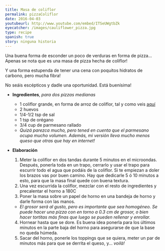 ```yaml
---
title: Masa de coliflor
permalink: pizzaColiflor
date: 2016-04-03
youtubeurl: http://www.youtube.com/embed/ITSeUWgtbZk
eyecatcher: /images/cauliflower_pizza.jpg
type: recipe
spanish: true
story: ninguna historia
---
```


Una buena forma de esconder un poco de verduras en forma de pizza... Apenas se nota que es una masa de pizza hecha de coliflor! 

Y una forma estupenda de tener una cena con poquitos hidratos de carbono, pero mucha fibra! 

No seáis escépticos y dadle una oportunidad. Está buenísima!

* **Ingredientes**, _para dos pizzas medianas_
  - 1 coliflor grande, en forma de arroz de coliflor, tal y como veis [aquí](http://maria.recipes/arrozDeColiflor/)
  - 2 huevos
  - 1/4-1/2 tsp de sal
  - 1 tsp de orégano
  - 3/4 cup de parmesano rallado
   - _Quizá parezca mucho, pero tened en cuenta que el parmesano ocupa mucho volumen. Además, mi versión lleva mucho menos queso que otras que hay en internet!_

* **Elaboración**
  1. Meter la coliflor en dos tandas durante 5 minutos en el microondas. Después, ponerla toda en un trapo, cerrarlo y usar el trapo para escurrir todo el agua que podáis de la coliflor. Si te empiezan a doler los brazos vas por buen camino. Hay que dedicarle 5 ó 10 minutos a esto, para que la masa final quede con buena textura. 
  2. Una vez escurrida la coliflor, mezclar con el resto de ingredientes y precalentar el horno a 180C
  3. Poner la masa sobre un papel de horno en una bandeja de horno y darle forma con las manos. 
   - _El grosor será al gusto, pero es importante que sea homogéneo. Se puede hacer una pizza con en torno a 0.3 cm de grosor, o bien hacer tortitas más finas que luego se pueden rellenar y enrollar._
  4. Hornear hasta que se dore. Es buena idea ponerla para los últimos minutos en la parte baja del horno para asegurarse de que la base no queda húmeda. 
  5. Sacar del horno, ponerle los toppings que se quiera, meter un par de minutos más para que se derrita el queso, y... _voilà!_
